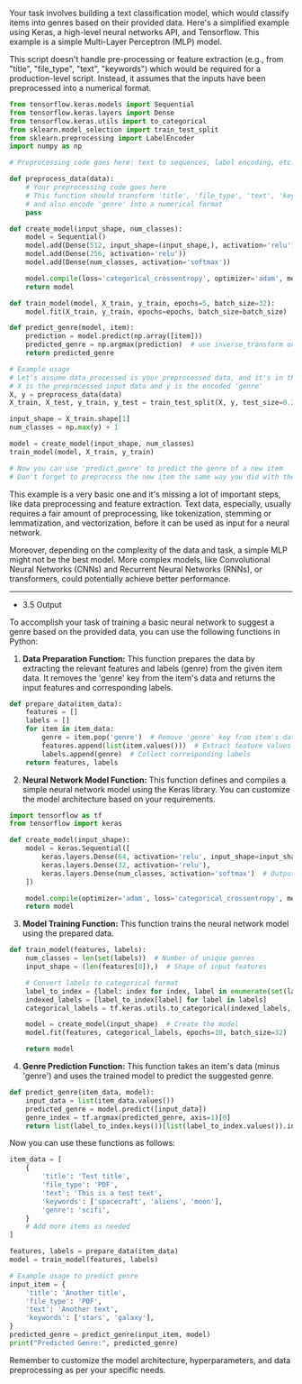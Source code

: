 Your task involves building a text classification model, which would classify items into genres based on their provided data. Here's a simplified example using Keras, a high-level neural networks API, and Tensorflow. This example is a simple Multi-Layer Perceptron (MLP) model.

This script doesn't handle pre-processing or feature extraction (e.g., from "title", "file_type", "text", "keywords") which would be required for a production-level script. Instead, it assumes that the inputs have been preprocessed into a numerical format.

```python
from tensorflow.keras.models import Sequential
from tensorflow.keras.layers import Dense
from tensorflow.keras.utils import to_categorical
from sklearn.model_selection import train_test_split
from sklearn.preprocessing import LabelEncoder
import numpy as np

# Preprocessing code goes here: text to sequences, label encoding, etc.

def preprocess_data(data):
    # Your preprocessing code goes here
    # This function should transform 'title', 'file_type', 'text', 'keywords' into numerical vectors
    # and also encode 'genre' into a numerical format
    pass

def create_model(input_shape, num_classes):
    model = Sequential()
    model.add(Dense(512, input_shape=(input_shape,), activation='relu'))
    model.add(Dense(256, activation='relu'))
    model.add(Dense(num_classes, activation='softmax'))

    model.compile(loss='categorical_crossentropy', optimizer='adam', metrics=['accuracy'])
    return model

def train_model(model, X_train, y_train, epochs=5, batch_size=32):
    model.fit(X_train, y_train, epochs=epochs, batch_size=batch_size)

def predict_genre(model, item):
    prediction = model.predict(np.array([item]))
    predicted_genre = np.argmax(prediction)  # use inverse_transform on label encoder if you used it for 'genre'
    return predicted_genre

# Example usage
# Let's assume data_processed is your preprocessed data, and it's in the form (X, y)
# X is the preprocessed input data and y is the encoded 'genre'
X, y = preprocess_data(data)
X_train, X_test, y_train, y_test = train_test_split(X, y, test_size=0.2, random_state=42)

input_shape = X_train.shape[1]
num_classes = np.max(y) + 1

model = create_model(input_shape, num_classes)
train_model(model, X_train, y_train)

# Now you can use 'predict_genre' to predict the genre of a new item
# Don't forget to preprocess the new item the same way you did with the training data
```

This example is a very basic one and it's missing a lot of important steps, like data preprocessing and feature extraction. Text data, especially, usually requires a fair amount of preprocessing, like tokenization, stemming or lemmatization, and vectorization, before it can be used as input for a neural network.

Moreover, depending on the complexity of the data and task, a simple MLP might not be the best model. More complex models, like Convolutional Neural Networks (CNNs) and Recurrent Neural Networks (RNNs), or transformers, could potentially achieve better performance.

---

* 3.5 Output

To accomplish your task of training a basic neural network to suggest a genre based on the provided data, you can use the following functions in Python:

1. **Data Preparation Function:**
   This function prepares the data by extracting the relevant features and labels (genre) from the given item data. It removes the 'genre' key from the item's data and returns the input features and corresponding labels.

```python
def prepare_data(item_data):
    features = []
    labels = []
    for item in item_data:
        genre = item.pop('genre')  # Remove 'genre' key from item's data
        features.append(list(item.values()))  # Extract feature values
        labels.append(genre)  # Collect corresponding labels
    return features, labels
```

2. **Neural Network Model Function:**
   This function defines and compiles a simple neural network model using the Keras library. You can customize the model architecture based on your requirements.

```python
import tensorflow as tf
from tensorflow import keras

def create_model(input_shape):
    model = keras.Sequential([
        keras.layers.Dense(64, activation='relu', input_shape=input_shape),
        keras.layers.Dense(32, activation='relu'),
        keras.layers.Dense(num_classes, activation='softmax')  # Output layer with softmax activation
    ])

    model.compile(optimizer='adam', loss='categorical_crossentropy', metrics=['accuracy'])
    return model
```

3. **Model Training Function:**
   This function trains the neural network model using the prepared data.

```python
def train_model(features, labels):
    num_classes = len(set(labels))  # Number of unique genres
    input_shape = (len(features[0]),)  # Shape of input features

    # Convert labels to categorical format
    label_to_index = {label: index for index, label in enumerate(set(labels))}
    indexed_labels = [label_to_index[label] for label in labels]
    categorical_labels = tf.keras.utils.to_categorical(indexed_labels, num_classes=num_classes)

    model = create_model(input_shape)  # Create the model
    model.fit(features, categorical_labels, epochs=10, batch_size=32)  # Train the model

    return model
```

4. **Genre Prediction Function:**
   This function takes an item's data (minus 'genre') and uses the trained model to predict the suggested genre.

```python
def predict_genre(item_data, model):
    input_data = list(item_data.values())
    predicted_genre = model.predict([input_data])
    genre_index = tf.argmax(predicted_genre, axis=1)[0]
    return list(label_to_index.keys())[list(label_to_index.values()).index(genre_index)]
```

Now you can use these functions as follows:

```python
item_data = [
    {
        'title': 'Test title',
        'file_type': 'PDF',
        'text': 'This is a test text',
        'keywords': ['spacecraft', 'aliens', 'moon'],
        'genre': 'scifi',
    }
    # Add more items as needed
]

features, labels = prepare_data(item_data)
model = train_model(features, labels)

# Example usage to predict genre
input_item = {
    'title': 'Another title',
    'file_type': 'PDF',
    'text': 'Another text',
    'keywords': ['stars', 'galaxy'],
}
predicted_genre = predict_genre(input_item, model)
print("Predicted Genre:", predicted_genre)
```

Remember to customize the model architecture, hyperparameters, and data preprocessing as per your specific needs.
